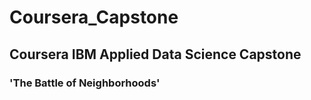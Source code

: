 # Coursera_Capstone
## Coursera IBM Applied Data Science Capstone
### 'The Battle of Neighborhoods'
